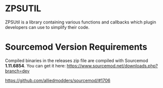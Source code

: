 # ZPSUTIL

ZPSUtil is a library containing various functions and callbacks which plugin developers can use to simplify their code.

# Sourcemod Version Requirements
Compiled binaries in the releases zip file are compiled with Sourcemod **1.11.6854**. You can get it here: https://www.sourcemod.net/downloads.php?branch=dev

https://github.com/alliedmodders/sourcemod/#1706
